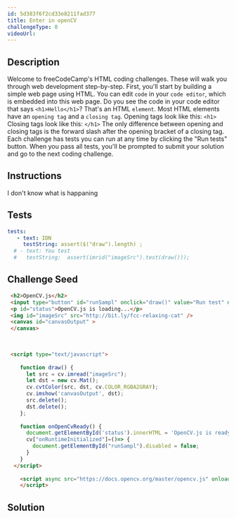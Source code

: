 ```yaml
---
id: 5d383f6f2cd33e8211fad377
title: Enter in openCV
challengeType: 0
videoUrl: 
---
```


## Description
<section id='description'>
Welcome to freeCodeCamp's HTML coding challenges. These will walk you through web development step-by-step.
First, you'll start by building a simple web page using HTML. You can edit <code>code</code> in your <code>code editor</code>, which is embedded into this web page.
Do you see the code in your code editor that says <code>&#60;h1&#62;Hello&#60;/h1&#62;</code>? That's an HTML <code>element</code>.
Most HTML elements have an <code>opening tag</code> and a <code>closing tag</code>.
Opening tags look like this:
<code>&#60;h1&#62;</code>
Closing tags look like this:
<code>&#60;/h1&#62;</code>
The only difference between opening and closing tags is the forward slash after the opening bracket of a closing tag.
Each challenge has tests you can run at any time by clicking the "Run tests" button. When you pass all tests, you'll be prompted to submit your solution and go to the next coding challenge.
</section>

## Instructions
<section id='instructions'>
I don't know what is happaning
</section>

## Tests
<section id='tests'>

```yml
tests:
   - text: IDN
     testString: assert($("draw").length) ; 
  # - text: You test
  #   testString:  assert(imrid("imageSrc").test(draw()));
```
  <!-- testString: assert.isTrue((/hello(\s)+world/gi).test($('h1').text()), 'Your <code>h1</code> element should have the text "Hello World".'); -->
</section>

## Challenge Seed

<section id='challengeSeed'>

<div id='html-seed'>

```html
 <h2>OpenCV.js</h2>
 <input type="button" id="runSampl" onclick="draw()" value="Run test" disabled=true />
 <p id="status">OpenCV.js is loading...</p>
 <img id="imageSrc" src="http://bit.ly/fcc-relaxing-cat" /> 
 <canvas id="canvasOutput" >
 </canvas>
 
 

 <script type="text/javascript">
    
    function draw() {
      let src = cv.imread("imageSrc");
      let dst = new cv.Mat();  
      cv.cvtColor(src, dst, cv.COLOR_RGBA2GRAY);
      cv.imshow('canvasOutput', dst);
      src.delete();
      dst.delete();
    };
    
    function onOpenCvReady() {
      document.getElementById('status').innerHTML = 'OpenCV.js is ready.';
      cv["onRuntimeInitialized"]=()=> {
        document.getElementById("runSampl").disabled = false;
      }
    }
  </script>
    
    <script async src="https://docs.opencv.org/master/opencv.js" onload="onOpenCvReady();" type="text/javascript">
    </script>  
```

</div>



</section>

## Solution
<section id='solution'>

```html
 
```

</section>

